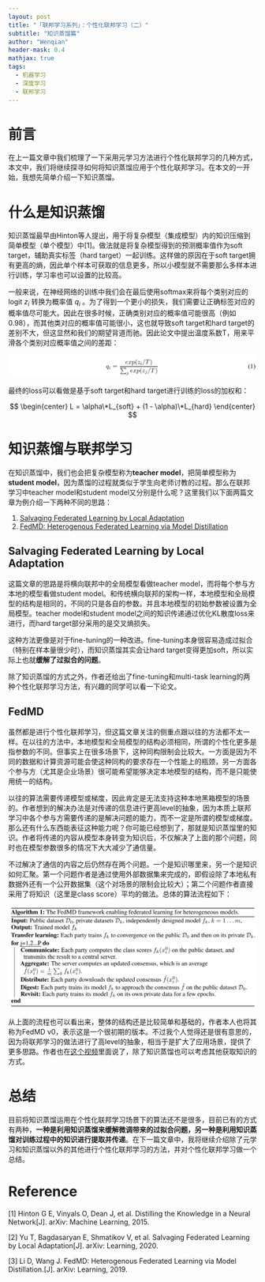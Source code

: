 ```yaml
---
layout: post
title: "「联邦学习系列」：个性化联邦学习（二）"
subtitle: "知识蒸馏篇"
author: "Wenqian"
header-mask: 0.4
mathjax: true
tags:
  - 机器学习
  - 深度学习
  - 联邦学习
---
```


# 前言
在上一篇文章中我们梳理了一下采用元学习方法进行个性化联邦学习的几种方式，本文中，我们将继续探寻如何将知识蒸馏应用于个性化联邦学习。在本文的一开始，我想先简单介绍一下知识蒸馏。

# 什么是知识蒸馏
知识蒸馏最早由Hinton等人提出，用于将复杂模型（集成模型）内的知识压缩到简单模型（单个模型）中[1]。做法就是将复杂模型得到的预测概率值作为soft target，辅助真实标签（hard target）一起训练。这样做的原因在于soft target拥有更高的熵，因此单个样本可获取的信息更多，所以小模型就不需要那么多样本进行训练，学习率也可以设置的比较高。

一般来说，在神经网络的训练中我们会在最后使用softmax来将每个类别对应的logit $z_i$ 转换为概率值 $q_i$ 。为了得到一个更小的损失，我们需要让正确标签对应的概率值尽可能大。因此在很多时候，正确类别对应的概率值可能很高（例如0.98），而其他类对应的概率值可能很小，这也就导致soft target和hard target的差别不大，但这显然和我们的期望背道而驰。因此论文中提出温度系数T，用来平滑各个类别对应概率值之间的差距：

![img](/img/in-post/fl/personalization-knowledge/temperature.png)

最终的loss可以看做是基于soft target和hard target进行训练的loss的加权和：

$$
\begin{center}
L = \alpha\*L_{soft} + (1 - \alpha)\*L_{hard}
\end{center}
$$

# 知识蒸馏与联邦学习
在知识蒸馏中，我们也会把复杂模型称为**teacher model**，把简单模型称为**student model**，因为蒸馏的过程就类似于学生向老师讨教的过程。那么在联邦学习中teacher model和student model又分别是什么呢？这里我们以下面两篇文章为例介绍一下两种不同的思路：
1. [Salvaging Federated Learning by Local Adaptation](https://arxiv.org/abs/2002.04758)
2. [FedMD: Heterogenous Federated Learning via Model Distillation](https://arxiv.org/abs/1910.03581?context=cs)

## Salvaging Federated Learning by Local Adaptation
这篇文章的思路是将横向联邦中的全局模型看做teacher model，而将每个参与方本地的模型看做student model。和传统横向联邦的架构一样，本地模型和全局模型的结构是相同的，不同的只是各自的参数。并且本地模型的初始参数被设置为全局模型。teacher model和student model之间的知识传递通过优化KL散度loss来进行，而hard target部分采用的是交叉熵损失。

这种方法更像是对于fine-tuning的一种改进。fine-tuning本身很容易造成过拟合（特别在样本量很少时），而知识蒸馏其实会让hard target变得更加soft，所以实际上也就**缓解了过拟合的问题**。

除了知识蒸馏的方式之外，作者还给出了fine-tuning和multi-task learning的两种个性化联邦学习方法，有兴趣的同学可以看一下论文。

## FedMD
虽然都是进行个性化联邦学习，但这篇文章关注的侧重点跟以往的方法都不太一样。在以往的方法中，本地模型和全局模型的结构必须相同，所谓的个性化更多是指参数的不同。但事实上在很多场景下，这种同构限制会比较大。一方面是因为不同的数据和计算资源可能会使这种同构的要求存在一个性能上的瓶颈，另一方面各个参与方（尤其是企业场景）很可能希望能够决定本地模型的结构，而不是只能使用统一的结构。

以往的算法需要传递模型或梯度，因此肯定是无法支持这种本地黑箱模型的场景的。作者想到的解决办法是对传递的信息进行更高level的抽象，因为本质上联邦学习中各个参与方需要传递的是解决问题的能力，而不一定是所谓的模型或梯度。那么还有什么东西能表征这种能力呢？你可能已经想到了，那就是知识蒸馏里的知识。作者将传递的内容从模型本身转变为知识后，不仅解决了上面的那个问题，同时也在模型参数很多的情况下大大减少了通信量。

不过解决了通信的内容之后仍然存在两个问题。一个是知识哪里来，另一个是知识如何汇聚。第一个问题作者是通过使用外部数据集来完成的，即假设除了本地私有数据外还有一个公开数据集（这个对场景的限制会比较大）；第二个问题作者直接采用了将知识（这里是class score）平均的做法。总体的算法流程如下：

![img](/img/in-post/fl/personalization-knowledge/fedmd.png)

从上面的流程也可以看出来，整体的结构还是比较简单和基础的，作者本人也将其称为FedMD v0，表示这是一个很初期的版本。不过我个人觉得还是很有意思的，因为将联邦学习的做法进行了高level的抽象，相当于是扩大了应用场景，提供了更多思路。作者也在[这个视频](https://www.bilibili.com/video/av84088104)里面说了，除了知识蒸馏也可以考虑其他获取知识的方式。

# 总结
目前将知识蒸馏运用在个性化联邦学习场景下的算法还不是很多，目前已有的方式有两种，**一种是利用知识蒸馏来缓解微调带来的过拟合问题，另一种是利用知识蒸馏对训练过程中的知识进行提取并传递**。在下一篇文章中，我将继续介绍除了元学习和知识蒸馏以外的其他进行个性化联邦学习的方法，并对个性化联邦学习做一个总结。

# Reference
[1] Hinton G E, Vinyals O, Dean J, et al. Distilling the Knowledge in a Neural Network[J]. arXiv: Machine Learning, 2015.

[2] Yu T, Bagdasaryan E, Shmatikov V, et al. Salvaging Federated Learning by Local Adaptation[J]. arXiv: Learning, 2020.

[3] Li D, Wang J. FedMD: Heterogenous Federated Learning via Model Distillation.[J]. arXiv: Learning, 2019.

